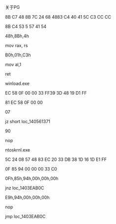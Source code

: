 关于PG

8B C7 48 8B 7C 24 68 4883 C4 40 41 5C C3 CC CC

8B C4 53 5 57 41 54

48h,8Bh,4h

mov rax, rs

B0h,01h,C3h

mov al,1

ret

winload.exe

EC 58 0F 00 00 33 FF39 3D 48 19 D1 FF

81 EC 58 0F 00 00

07

jz short loc_140561371

90

nop

ntoskrnl.exe

5C 24 08 57 48 83 EC 20 33 DB 38 1D 16 1D E1 FF

0F 85 94 00 00 00 33 C0

0Fh,85h,94h,00h,00h,00h

jnz loc_1403EAB0C

E9h,94h,00h,00h,00h

nop

jmp loc_1403EAB0C

